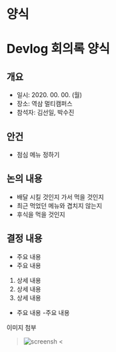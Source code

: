 

# 양식

# Devlog 회의록 양식

## 개요
- 일시: 2020. 00. 00. (월)
- 장소: 역삼 멀티캠퍼스
- 참석자: 김선일, 박수진

## 안건
- 점심 메뉴 정하기

## 논의 내용
- 배달 시킬 것인지 가서 먹을 것인지
- 최근 먹었던 메뉴와 겹치지 않는지
- 후식을 먹을 것인지

## 결정 내용
- 주요 내용
- 주요 내용
1. 상세 내용
2. 상세 내용
3. 상세 내용
- 주요 내용
-주요 내용



이미지 첨부
 > ![screensh](./Wireframe/파일명) <